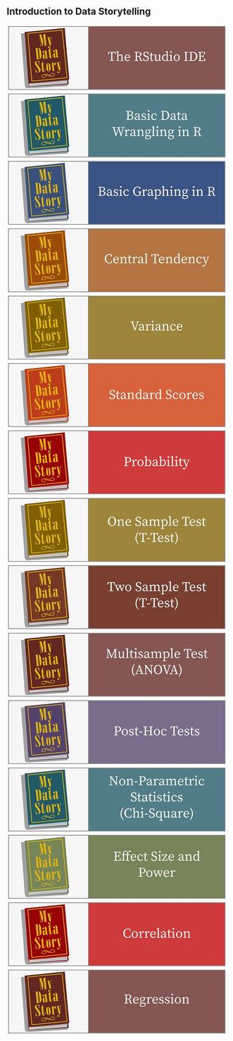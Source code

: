 
## Introduction to Data Storytelling

[![RStudio IDE](../fig/TheRStudioIDE.jpg)](http://htmlpreview.github.com/?https://github.com/mydatastory/r_dstory_intro_class/blob/master/_episodes_html/getting_started.html)
[![Data Wrangling](../fig/BasicDataWranglingInR.jpg)](http://htmlpreview.github.com/?https://github.com/mydatastory/r_dstory_intro_class/blob/master/_episodes_html/data_management.html)
[![Creating Graphs](../fig/BasicGraphingInR.jpg)](http://htmlpreview.github.com/?https://github.com/mydatastory/r_dstory_intro_class/blob/master/_episodes_html/creating_graphs.html)
[![Central Tendency](../fig/CentralTendency.jpg)](http://htmlpreview.github.com/?https://github.com/mydatastory/r_dstory_intro_class/blob/master/_episodes_html/central_tendency.html)
[![Dispersion](../fig/Variance.jpg)](http://htmlpreview.github.com/?https://github.com/mydatastory/r_dstory_intro_class/blob/master/_episodes_html/dispersion.html)
[![Standard Scores](../fig/StandardScores.jpg)](http://htmlpreview.github.com/?https://github.com/mydatastory/r_dstory_intro_class/blob/master/_episodes_html/standard_scores.html)
[![Probability](../fig/Probability.jpg)](http://htmlpreview.github.com/?https://github.com/mydatastory/r_dstory_intro_class/blob/master/_episodes_html/probability.html)
[![One Sample TTest](../fig/OneSampleTestTTest.jpg)](http://htmlpreview.github.com/?https://github.com/mydatastory/r_dstory_intro_class/blob/master/_episodes_html/one_sample_ttest.html)
[![Two Sample TTest](../fig/TwoSampleTestTTest.jpg)](http://htmlpreview.github.com/?https://github.com/mydatastory/r_dstory_intro_class/blob/master/_episodes_html/two_sample_ttest.html)
[![ANOVA](../fig/MultisampleTestANOVA.jpg)](http://htmlpreview.github.com/?https://github.com/mydatastory/r_dstory_intro_class/blob/master/_episodes_html/anova.html)
[![Post-Hoc Tests](../fig/PostHocTest.jpg)](http://htmlpreview.github.com/?https://github.com/mydatastory/r_dstory_intro_class/blob/master/_episodes_html/posthoc_tests.html)
[![Non-Parametric Tests](../fig/NonParametricStatisticsChiSquare.jpg)](http://htmlpreview.github.com/?https://github.com/mydatastory/r_dstory_intro_class/blob/master/_episodes_html/nonparametric_tests.html)
[![Power](../fig/EffectSizeandPower.jpg)](http://htmlpreview.github.com/?https://github.com/mydatastory/r_dstory_intro_class/blob/master/_episodes_html/power.html)
[![Correlation](../fig/Correlation.jpg)](http://htmlpreview.github.com/?https://github.com/mydatastory/r_dstory_intro_class/blob/master/_episodes_html/correlation.html)
[![Regression](../fig/Regression.jpg)](http://htmlpreview.github.com/?https://github.com/mydatastory/rdstory_intro_class/blob/master/_episodes_html/regression.html)
